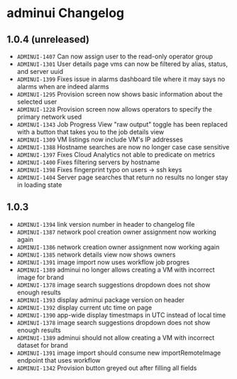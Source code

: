 # adminui Changelog

## 1.0.4 (unreleased)

- ``ADMINUI-1407`` Can now assign user to the read-only operator group
- ``ADMINUI-1301`` User details page vms can now be filtered by alias, status, and server uuid
- ``ADMINUI-1399`` Fixes issue in alarms dashboard tile where it may says no alarms when are indeed alarms
- ``ADMINUI-1295`` Provision screen now shows basic information about the selected user
- ``ADMINUI-1228`` Provision screen now allows operators to specify the primary network used
- ``ADMINUI-1343`` Job Progress View "raw output" toggle has been replaced with a button that takes you to the job details view
- ``ADMINUI-1309`` VM listings now include VM's IP addresses
- ``ADMINUI-1388`` Hostname searches are now no longer case case sensitive
- ``ADMINUI-1397`` Fixes Cloud Analytics not able to predicate on metrics
- ``ADMINUI-1400`` Fixes filtering servers by hostname
- ``ADMINUI-1398`` Fixes fingerprint typo on users -> ssh keys
- ``ADMINUI-1404`` Server page searches that return no results no longer stay in loading state

## 1.0.3

- ``ADMINUI-1394`` link version number in header to changelog file
- ``ADMINUI-1387`` network pool creation owner assignment now working again
- ``ADMINUI-1386`` network creation owner assignment now working again
- ``ADMINUI-1385`` network details view now shows owners
- ``ADMINUI-1391`` image import now uses workflow job progres
- ``ADMINUI-1389`` adminui no longer allows creating a VM with incorrect image for brand
- ``ADMINUI-1378`` image search suggestions dropdown does not show enough results
- ``ADMINUI-1393`` display adminui package version on header
- ``ADMINUI-1392`` display current utc time on page
- ``ADMINUI-1390`` app-wide display timestmaps in UTC instead of local time
- ``ADMINUI-1378`` image search suggestions dropdown does not show enough results
- ``ADMINUI-1389`` adminui should not allow creating a VM with incorrect dataset for brand
- ``ADMINUI-1391`` image import should consume new importRemoteImage endpoint that uses workflow
- ``ADMINUI-1342`` Provision button greyed out after filling all fields
